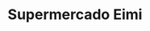 ---
title: "Supermercado Eimi"
url: /ciudad-autonoma-de-buenos-aires/supermercado-eimi/
shop: Supermarkt
---